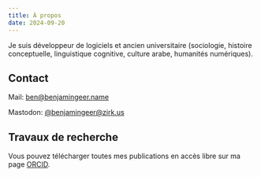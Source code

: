 ```yaml
---
title: À propos
date: 2024-09-20
---
```


Je suis développeur de logiciels et ancien universitaire (sociologie, histoire conceptuelle, linguistique cognitive, culture arabe, humanités numériques).

## Contact

Mail: [ben@benjamingeer.name](mailto:ben@benjamingeer.name)

Mastodon: [@benjamingeer@zirk.us](https://zirk.us/@benjamingeer)

## Travaux de recherche

Vous pouvez télécharger toutes mes publications en accès libre sur ma page [ORCID](https://orcid.org/0000-0002-2449-8558).
